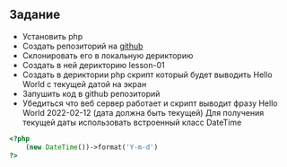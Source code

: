 ## Задание

- Установить php
- Создать репозиторий на [github](https://github.com)
- Склонировать его в локальную дерикторию
- Создать в ней дерикторию lesson-01
- Создать в дериктории php скрипт который будет выводить Hello World с текущей датой на экран
- Запушить код в github репозиторий
- Убедиться что веб сервер работает и скрипт выводит фразу Hello World 2022-02-12 (дата должна быть текущей)
Для получения текущей даты использовать встроенный класс DateTime
```php
<?php 
    (new DateTime())->format('Y-m-d') 
?>   
```